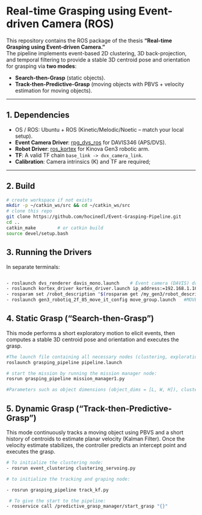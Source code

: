 # Real-time Grasping using Event-driven Camera (ROS)

This repository contains the ROS package of the thesis **“Real-time Grasping using Event-driven Camera.”**  
The pipeline implements event-based 2D clustering, 3D back-projection, and temporal filtering to provide a stable 3D centroid pose and orientation for grasping via **two modes**:
- **Search-then-Grasp** (static objects).
- **Track-then-Predictive-Grasp** (moving objects with PBVS + velocity estimation for moving objects).

---

## 1. Dependencies

- OS / ROS: Ubuntu + ROS (Kinetic/Melodic/Noetic – match your local setup).
- **Event Camera Driver**: [rpg\_dvs\_ros](https://github.com/uzh-rpg/rpg_dvs_ros) for DAVIS346 (APS/DVS).
- **Robot Driver**: [ros\_kortex](https://github.com/Kinovarobotics/ros_kortex) for Kinova Gen3 robotic arm.
- **TF**: A valid TF chain `base_link -> dvx_camera_link`.
- **Calibration**: Camera intrinsics (K) and TF are required;
  
---

## 2. Build

```bash
# create workspace if not exists
mkdir -p ~/catkin_ws/src && cd ~/catkin_ws/src
# clone this repo
git clone https://github.com/hocinedl/Event-Grasping-Pipeline.git
cd ..
catkin_make        # or catkin build
source devel/setup.bash
```
## 3. Running the Drivers
In separate terminals:
```bash

- roslaunch dvs_renderer davis_mono.launch    # Event camera (DAVIS) driver
- roslaunch kortex_driver kortex_driver.launch ip_address:=192.168.1.10 dof:=6 gripper:=robotiq_2f_85    # ROBOT DRIVER.
- rosparam set /robot_description "$(rosparam get /my_gen3/robot_description)"    
- roslaunch gen3_robotiq_2f_85_move_it_config move_group.launch   #MOVE IT 

```

## 4. Static Grasp (“Search-then-Grasp”)
This mode performs a short exploratory motion to elicit events, then computes a stable 3D centroid pose and orientation and executes the grasp.
```bash
#The launch file containing all necessary nodes (clustering, exploration, grasping)
roslaunch grasping_pipeline pipeline.launch

# start the mission by running the mission manager node:
rosrun grasping_pipeline mission_manager1.py

#Parameters such as object dimensions (object_dims = [L, W, H]), cluster eps/minPts, and size tolerance can be configured via the launch file.
```


## 5. Dynamic Grasp (“Track-then-Predictive-Grasp”)
This mode continuously tracks a moving object using PBVS and a short history of centroids to estimate planar velocity (Kalman Filter). Once the velocity estimate stabilizes, the controller predicts an intercept point and executes the grasp.

```bash
# To initialize the clustering node:
- rosrun event_clustering clustering_servoing.py

# to initialize the tracking and graping node:

- rosrun grasping_pipeline track_kf.py

 # To give the start to the pipeline:
- rosservice call /predictive_grasp_manager/start_grasp "{}"

```
